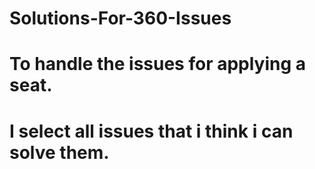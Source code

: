 # Solutions-For-360-Issues

# To handle  the issues for applying a seat.

# I select all issues that i think i can solve them.
